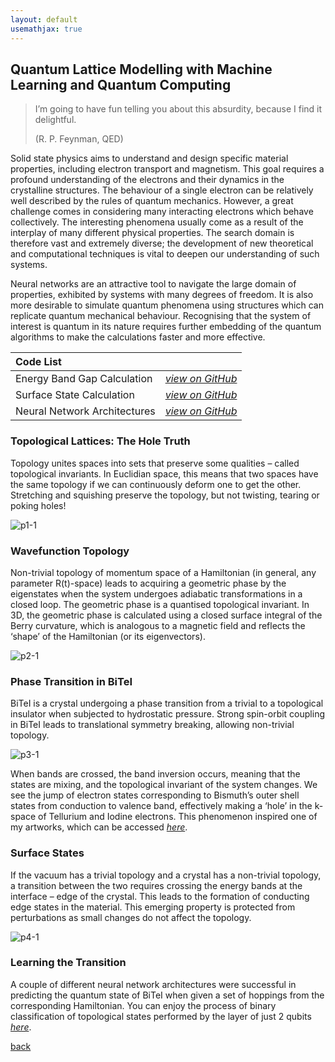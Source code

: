 ```yaml
---
layout: default
usemathjax: true
---
```


## Quantum Lattice Modelling with Machine Learning and Quantum Computing

> I’m going to have fun telling you about this absurdity, because I find it delightful. 
> 
> (R. P. Feynman, QED)

Solid state physics aims to understand and design specific material properties, including electron transport and magnetism. This goal requires a profound understanding of the electrons and their dynamics in the crystalline structures. The behaviour of a single electron can be relatively well described by the rules of quantum mechanics. However, a great challenge comes in considering many interacting electrons which behave collectively. The interesting phenomena usually come as a result of the interplay of many different physical properties. The search domain is therefore vast and extremely diverse; the development of new theoretical and computational techniques is vital to deepen our understanding of such systems.

Neural networks are an attractive tool to navigate the large domain of properties, exhibited by systems with many degrees of freedom. It is also more desirable to simulate quantum phenomena using structures which can replicate quantum mechanical behaviour. Recognising that the system of interest is quantum in its nature requires further embedding of the quantum algorithms to make the calculations faster and more effective.

| Code List    |                   | 
|:-------------|:------------------|
| Energy Band Gap Calculation | [_view on GitHub_](https://github.com/KsenijaKovalenka/surface_states)|
| Surface State Calculation | [_view on GitHub_](https://github.com/KsenijaKovalenka/Gap-Calculation-for-Topological-Phase-Transition) |
| Neural Network Architectures | [_view on GitHub_](https://github.com/KsenijaKovalenka/QNN) | 

### Topological Lattices: The Hole Truth

Topology unites spaces into sets that preserve some qualities – called topological invariants. In Euclidian space, this means that two spaces have the same topology if we can continuously deform one to get the other. Stretching and squishing preserve the topology, but not twisting, tearing or poking holes!

![p1-1](https://github.com/KsenijaKovalenka/ksenijakovalenka.github.io/assets/83072550/f4727759-1b8b-4231-87c1-68b7bbe10644)

### Wavefunction Topology

Non-trivial topology of momentum space of a Hamiltonian (in general, any parameter R(t)-space) leads to acquiring a geometric phase by the eigenstates when the system undergoes adiabatic transformations in a closed loop. The geometric phase is a quantised topological invariant. In 3D, the geometric phase is calculated using a closed surface integral of the Berry curvature, which is analogous to a magnetic field and reflects the ‘shape’ of the Hamiltonian (or its eigenvectors).

![p2-1](https://github.com/KsenijaKovalenka/ksenijakovalenka.github.io/assets/83072550/ef8ad456-466e-479b-9958-f178eb26b2fd)

### Phase Transition in BiTeI

BiTeI is a crystal undergoing a phase transition from a trivial to a topological insulator when subjected to hydrostatic pressure. Strong spin-orbit coupling in BiTeI leads to translational symmetry breaking, allowing non-trivial topology.


![p3-1](https://github.com/KsenijaKovalenka/ksenijakovalenka.github.io/assets/83072550/069f3e0b-2d96-4ca3-8b00-dc13f4633b0a)

When bands are crossed, the band inversion occurs, meaning that the states are mixing, and the topological invariant of the system changes. We see the jump of electron states corresponding to Bismuth’s outer shell states from conduction to valence band, effectively making a ‘hole’ in the k-space of Tellurium and Iodine electrons. This phenomenon inspired one of my artworks, which can be accessed [_here_](./art.html).

### Surface States

If the vacuum has a trivial topology and a crystal has a non-trivial topology, a transition between the two requires crossing the energy bands at the interface – edge of the crystal. This leads to the formation of conducting edge states in the material. This emerging property is protected from perturbations as small changes do not affect the topology.

![p4-1](https://github.com/KsenijaKovalenka/ksenijakovalenka.github.io/assets/83072550/473e7249-f11c-4171-9c1e-d7f9453e93c2)


### Learning the Transition

A couple of different neural network architectures were successful in predicting the quantum state of BiTeI when given a set of hoppings from the corresponding Hamiltonian. You can enjoy the process of binary classification of topological states performed by the layer of just 2 qubits [_here_](https://youtu.be/c4cicro8FFQ).

[back](./)
